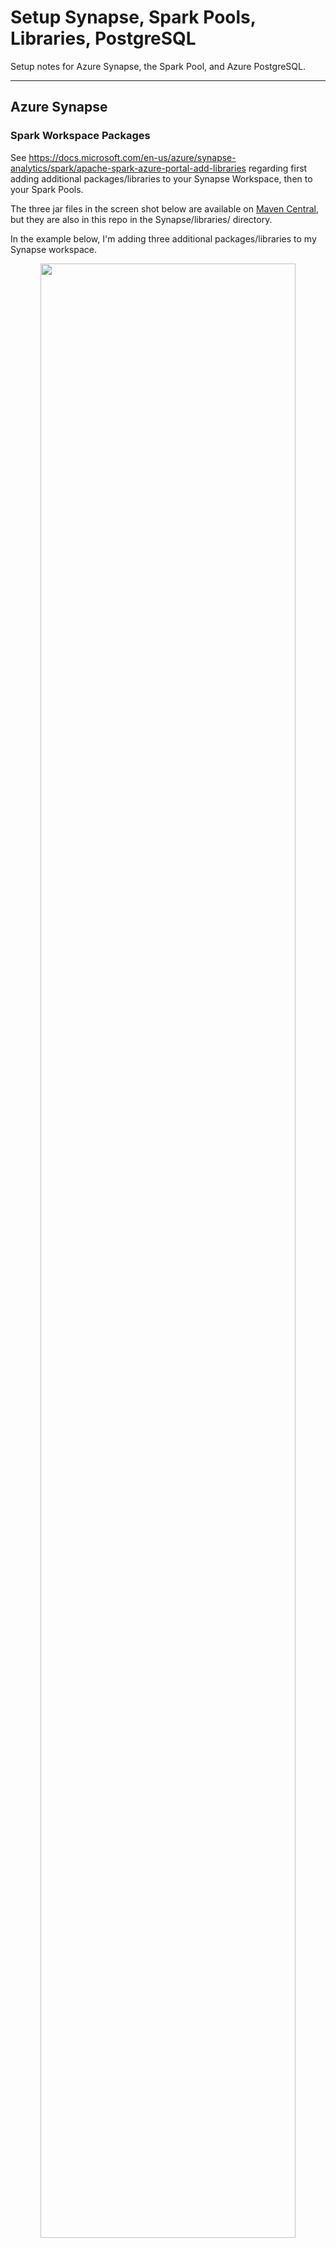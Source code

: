 # Setup Synapse, Spark Pools, Libraries, PostgreSQL

Setup notes for Azure Synapse, the Spark Pool, and Azure PostgreSQL.

---

## Azure Synapse 

### Spark Workspace Packages 

See https://docs.microsoft.com/en-us/azure/synapse-analytics/spark/apache-spark-azure-portal-add-libraries regarding first adding additional
packages/libraries to your Synapse Workspace, then to your Spark Pools.

The three jar files in the screen shot below are available on 
[Maven Central](https://search.maven.org/), but they are also in this repo in the
Synapse/libraries/ directory.

In the example below, I'm adding three additional packages/libraries
to my Synapse workspace.

<p align="center">
    <img src="img/spark-workspace-packages.png" width="90%">
</p>

---

### Spark Pool Packages 

Upload a Python **requirements.txt** file for **PySpark**, if necessary.

For example, this file can look like the following to add support for
[GraphFrames](https://pypi.org/project/graphframes/):

```
graphframes==0.6
```

Also add the necessary **Workspace Package** libraries (jar files) to your
Spark Pool as necessary.  

File **postgresql-42.3.2.jar** is the **JDBC Driver for Azure PostgreSQL**.

<p align="center">
    <img src="img/spark-pool-packages.png" width="90%">
</p>

---

### Spark Pool Configuration

You can extend the set of **spark.conf** entries with a simple text file
as shown below. 

Alternatively, some of these entries may be best implemented by using
**Azure Key Vault** as described here: 

- https://docs.microsoft.com/en-us/azure/synapse-analytics/spark/microsoft-spark-utilities?pivots=programming-language-scala
- https://docs.microsoft.com/en-us/azure/synapse-analytics/spark/apache-spark-secure-credentials-with-tokenlibrary

<p align="center">
    <img src="img/spark-pool-conf.png" width="90%">
</p>

#### Example spark_conf.txt

The naming convention used here, with the **spark.azurepg** prefix,
is simply my own naming convention - these aren't names that are
required for Synapse or the PostgreSQL Driver.

```
spark.azurepg.jdbc.connstring jdbc:postgresql://myserver.postgres.database.azure.com:5432/demo?user=user@myserver&password=xxxYYYzzz&sslmode=require
spark.azurepg.jdbc.driver     org.postgresql.Driver
spark.azurepg.jdbc.server     myserver
spark.azurepg.jdbc.database   demo
spark.azurepg.jdbc.user       user@myserver
spark.azurepg.jdbc.pass       xxxYYYzzz
```

---

### Azure Synapse Linked Services 

<p align="center">
    <img src="img/synapse-linked-services-list.png" width="90%">
</p>

---

## Azure PostgreSQL

Create a database called **demo** with the following tables:

### SQL DDL Scripts in this repo

You can execute these scripts in [Azure Data Studio](https://docs.microsoft.com/en-us/sql/azure-data-studio/download-azure-data-studio?) in this repo to create 
the necessary tables for this demo in your Azure PostgreSQL database.

```
Relational/PostgreSQL/sql/ecomm_customer_sales.sql
Relational/PostgreSQL/sql/ecomm_customers.sql
Relational/PostgreSQL/sql/ecomm_orders.sql
Relational/PostgreSQL/sql/packages.sql
```

### Example - ecomm_customer_sales.sql

```
drop table customer_sales;

CREATE TABLE "customer_sales" (
	"customer_id"         integer not null,
	"_id"                 character varying(80) not null,
	"pk"                  integer not null,
	"order_count"         integer not null,
	"total_dollar_amount" money,
	"total_item_count"    integer not null
);
```

#### Screen Shot - executing the above SQL in Azure Data Studio

<p align="center">
    <img src="img/azure-data-studio-create-table.png" width="90%">
</p>

---

## Writing to Azure PostgreSQL from an Azure Synapse Notebook

The following Spark/Scala code demonstrates how to write to
a PostgreSQL table using the **org.postgresql.Driver** JDBC driver
in an Azure Synapse Notebook.

```
%%spark

val connStr  = spark.conf.get("spark.azurepg.jdbc.connstring")
val driver   = spark.conf.get("spark.azurepg.jdbc.driver")
val server   = spark.conf.get("spark.azurepg.jdbc.server")
val database = spark.conf.get("spark.azurepg.jdbc.database")
val table    = "public.customer_sales"
val user     = spark.conf.get("spark.azurepg.jdbc.user")
val password = spark.conf.get("spark.azurepg.jdbc.pass")

val df_temp_view = spark.read.table("CustomerAggSales")
df_temp_view.printSchema()

// Write the DataFrame to the PostgreSQL table using JDBC.

df_temp_view.write
  .format("jdbc")
  .option("url", connStr)
  .option("driver", driver)
  .option("dbtable", table)
  .option("user", user)
  .option("password", password)
  .mode("overwrite")
  .save()
```

For the full Notebook code, see file
Synapse/notebooks/cosmos_mongo_sales_processing.ipynb in this repo.

